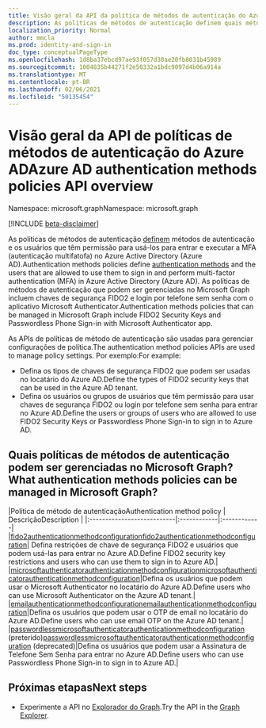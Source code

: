 ```yaml
---
title: Visão geral da API da política de métodos de autenticação do Azure AD
description: As políticas de métodos de autenticação definem quais métodos de autenticação podem ser usados pelos usuários no Azure AD.
localization_priority: Normal
author: mmcla
ms.prod: identity-and-sign-in
doc_type: conceptualPageType
ms.openlocfilehash: 1d8ba37ebcd97ae93f057d30ae20fb8031b45989
ms.sourcegitcommit: 1004835b44271f2e50332a1bdc9097d4b06a914a
ms.translationtype: MT
ms.contentlocale: pt-BR
ms.lasthandoff: 02/06/2021
ms.locfileid: "50135454"
---
```

# <a name="azure-ad-authentication-methods-policies-api-overview"></a><span data-ttu-id="e165f-103">Visão geral da API de políticas de métodos de autenticação do Azure AD</span><span class="sxs-lookup"><span data-stu-id="e165f-103">Azure AD authentication methods policies API overview</span></span>

<span data-ttu-id="e165f-104">Namespace: microsoft.graph</span><span class="sxs-lookup"><span data-stu-id="e165f-104">Namespace: microsoft.graph</span></span>

[!INCLUDE [beta-disclaimer](../../includes/beta-disclaimer.md)]

<span data-ttu-id="e165f-105">As políticas de métodos de autenticação [definem](/azure/active-directory/authentication/concept-authentication-methods) métodos de autenticação e os usuários que têm permissão para usá-los para entrar e executar a MFA (autenticação multifatofa) no Azure Active Directory (Azure AD).</span><span class="sxs-lookup"><span data-stu-id="e165f-105">Authentication methods policies define [authentication methods](/azure/active-directory/authentication/concept-authentication-methods) and the users that are allowed to use them to sign in and perform multi-factor authentication (MFA) in Azure Active Directory (Azure AD).</span></span> <span data-ttu-id="e165f-106">As políticas de métodos de autenticação que podem ser gerenciadas no Microsoft Graph incluem chaves de segurança FIDO2 e login por telefone sem senha com o aplicativo Microsoft Authenticator.</span><span class="sxs-lookup"><span data-stu-id="e165f-106">Authentication methods policies that can be managed in Microsoft Graph include FIDO2 Security Keys and Passwordless Phone Sign-in with Microsoft Authenticator app.</span></span>

<span data-ttu-id="e165f-107">As APIs de políticas de método de autenticação são usadas para gerenciar configurações de política.</span><span class="sxs-lookup"><span data-stu-id="e165f-107">The authentication method policies APIs are used to manage policy settings.</span></span> <span data-ttu-id="e165f-108">Por exemplo:</span><span class="sxs-lookup"><span data-stu-id="e165f-108">For example:</span></span>

* <span data-ttu-id="e165f-109">Defina os tipos de chaves de segurança FIDO2 que podem ser usadas no locatário do Azure AD.</span><span class="sxs-lookup"><span data-stu-id="e165f-109">Define the types of FIDO2 security keys that can be used in the Azure AD tenant.</span></span>
* <span data-ttu-id="e165f-110">Defina os usuários ou grupos de usuários que têm permissão para usar chaves de segurança FIDO2 ou login por telefone sem senha para entrar no Azure AD.</span><span class="sxs-lookup"><span data-stu-id="e165f-110">Define the users or groups of users who are allowed to use FIDO2 Security Keys or Passwordless Phone Sign-in to sign in to Azure AD.</span></span>

## <a name="what-authentication-methods-policies-can-be-managed-in-microsoft-graph"></a><span data-ttu-id="e165f-111">Quais políticas de métodos de autenticação podem ser gerenciadas no Microsoft Graph?</span><span class="sxs-lookup"><span data-stu-id="e165f-111">What authentication methods policies can be managed in Microsoft Graph?</span></span>

|<span data-ttu-id="e165f-112">Política de método de autenticação</span><span class="sxs-lookup"><span data-stu-id="e165f-112">Authentication method policy</span></span>       | <span data-ttu-id="e165f-113">Descrição</span><span class="sxs-lookup"><span data-stu-id="e165f-113">Description</span></span> |
|:---------------------------|:------------|:------------|
|[<span data-ttu-id="e165f-114">fido2authenticationmethodconfiguration</span><span class="sxs-lookup"><span data-stu-id="e165f-114">fido2authenticationmethodconfiguration</span></span>](fido2authenticationmethodconfiguration.md)| <span data-ttu-id="e165f-115">Defina restrições de chave de segurança FIDO2 e usuários que podem usá-las para entrar no Azure AD.</span><span class="sxs-lookup"><span data-stu-id="e165f-115">Define FIDO2 security key restrictions and users who can use them to sign in to Azure AD.</span></span>|
|[<span data-ttu-id="e165f-116">microsoftauthenticatorauthenticationmethodconfiguration</span><span class="sxs-lookup"><span data-stu-id="e165f-116">microsoftauthenticatorauthenticationmethodconfiguration</span></span>](microsoftauthenticatorauthenticationmethodconfiguration.md)|<span data-ttu-id="e165f-117">Defina os usuários que podem usar o Microsoft Authenticator no locatário do Azure AD.</span><span class="sxs-lookup"><span data-stu-id="e165f-117">Define users who can use Microsoft Authenticator on the Azure AD tenant.</span></span>|
|[<span data-ttu-id="e165f-118">emailauthenticationmethodconfiguration</span><span class="sxs-lookup"><span data-stu-id="e165f-118">emailauthenticationmethodconfiguration</span></span>](emailauthenticationmethodconfiguration.md)|<span data-ttu-id="e165f-119">Defina os usuários que podem usar o OTP de email no locatário do Azure AD.</span><span class="sxs-lookup"><span data-stu-id="e165f-119">Define users who can use email OTP on the Azure AD tenant.</span></span>|
|<span data-ttu-id="e165f-120">[passwordlessmicrosoftauthenticatorauthenticationmethodconfiguration](passwordlessmicrosoftauthenticatorauthenticationmethodconfiguration.md) (preterido)</span><span class="sxs-lookup"><span data-stu-id="e165f-120">[passwordlessmicrosoftauthenticatorauthenticationmethodconfiguration](passwordlessmicrosoftauthenticatorauthenticationmethodconfiguration.md) (deprecated)</span></span>|<span data-ttu-id="e165f-121">Defina os usuários que podem usar a Assinatura de Telefone Sem Senha para entrar no Azure AD.</span><span class="sxs-lookup"><span data-stu-id="e165f-121">Define users who can use Passwordless Phone Sign-in to sign in to Azure AD.</span></span>|

## <a name="next-steps"></a><span data-ttu-id="e165f-122">Próximas etapas</span><span class="sxs-lookup"><span data-stu-id="e165f-122">Next steps</span></span>

* <span data-ttu-id="e165f-123">Experimente a API no [Explorador do Graph](https://developer.microsoft.com/graph/graph-explorer).</span><span class="sxs-lookup"><span data-stu-id="e165f-123">Try the API in the [Graph Explorer](https://developer.microsoft.com/graph/graph-explorer).</span></span>
